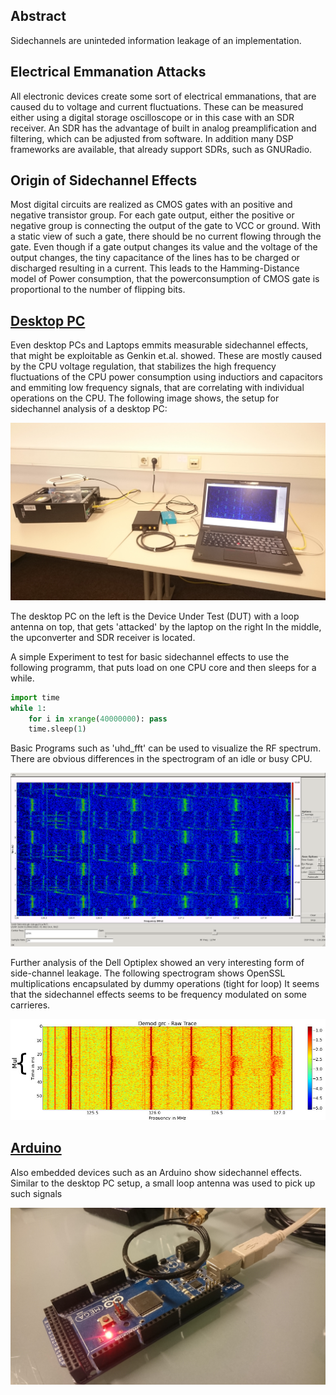 ## Abstract

Sidechannels are uninteded information leakage of an implementation.


## Electrical Emmanation Attacks

All electronic devices create some sort of electrical emmanations, that are caused du to voltage and current fluctuations.
These can be measured either using a digital storage oscilloscope or in this case with an SDR receiver.
An SDR has the advantage of built in analog preamplification and filtering, which can be adjusted from software.
In addition many DSP frameworks are available, that already support SDRs, such as GNURadio.

## Origin of Sidechannel Effects

Most digital circuits are realized as CMOS gates with an positive and negative transistor group.
For each gate output, either the positive or negative group is connecting the output of the gate to VCC or ground.
With a static view of such a gate, there should be no current flowing through the gate.
Even though if a gate output changes its value and the voltage of the output changes, the tiny capacitance of the lines has to be charged or discharged resulting in a current.
This leads to the Hamming-Distance model of Power consumption, that the powerconsumption of CMOS gate is proportional to the number of flipping bits.


## [Desktop PC](sca/openssl.md)

Even desktop PCs and Laptops emmits measurable sidechannel effects, that might be exploitable as Genkin et.al. showed.
These are mostly caused by the CPU voltage regulation, that stabilizes the high frequency fluctuations of the CPU power consumption using inductiors and capacitors and emmiting low frequency signals, that are correlating with individual operations on the CPU.
The following image shows, the setup for sidechannel analysis of a desktop PC:

![alt tag](images/setup-pc.jpg)

The desktop PC on the left is the Device Under Test (DUT) with a loop antenna on top, that gets 'attacked' by the laptop on the right
In the middle, the upconverter and SDR receiver is located.

A simple Experiment to test for basic sidechannel effects to use the following programm, that puts load on one CPU core and then sleeps for a while.

```python
import time
while 1:
    for i in xrange(40000000): pass
    time.sleep(1)
```
Basic Programs such as 'uhd_fft' can be used to visualize the RF spectrum.
There are obvious differences in the spectrogram of an idle or busy CPU.

![alt tag](images/idle-busy.jpg)

Further analysis of the Dell Optiplex showed an very interesting form of side-channel leakage.
The following spectrogram shows OpenSSL multiplications encapsulated by dummy operations (tight for loop)
It seems that the sidechannel effects seems to be frequency modulated on some carrieres.

![alt tag](images/dell-mul-raw.jpg)

## [Arduino](arduino.md)

Also embedded devices such as an Arduino show sidechannel effects.
Similar to the desktop PC setup, a small loop antenna was used to pick up such signals

![alt tag](images/setup-arduino.jpg)
